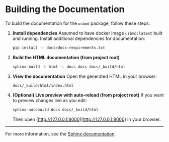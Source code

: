 # Building the Documentation

To build the documentation for the `usbmd` package, follow these steps:

1. **Install dependencies**
   Assumed to have docker image `usbmd:latest` built and running.
   Install additional dependencies for documentation:
   ```sh
   pip install -r docs/docs-requirements.txt
   ```

2. **Build the HTML documentation (from project root)**
   ```sh
   sphinx-build -b html -c docs docs docs/_build/html
   ```

3. **View the documentation**
   Open the generated HTML in your browser:
   ```
   docs/_build/html/index.html
   ```

4. **(Optional) Live preview with auto-reload (from project root)**
   If you want to preview changes live as you edit:
   ```sh
   sphinx-autobuild docs docs/_build/html
   ```
   Then open [http://127.0.0.1:8000](http://127.0.0.1:8000) in your browser.


---

For more information, see the [Sphinx documentation](https://www.sphinx-doc.org/).